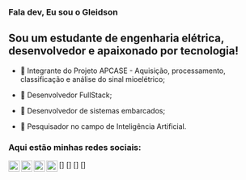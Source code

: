 ### Fala dev, Eu sou o Gleidson

## Sou um estudante de engenharia elétrica, desenvolvedor e apaixonado por tecnologia!

- 🦾 Integrante do Projeto APCASE - Aquisição, processamento, classificação e análise do sinal mioelétrico;

- 🚀 Desenvolvedor FullStack;

- 🤖 Desenvolvedor de sistemas embarcados;

- 👾 Pesquisador no campo de Inteligência Artificial.

### Aqui estão minhas redes sociais:


[<a href="https://www.facebook.com/gleidsonleitte/"><img align="left" alt="YouTube" width="22px" src="https://cdn.jsdelivr.net/npm/simple-icons@v3/icons/youtube.svg" /></a>]
[<a href="https://twitter.com/GleidsonLeit"><img align="left" alt="Twitter" width="22px" src="https://cdn.jsdelivr.net/npm/simple-icons@v3/icons/twitter.svg" /></a>]
[<a href="https://www.linkedin.com/in/gleidson-leite-009b53156/"><img align="left" alt="LinkedIn" width="22px" src="https://cdn.jsdelivr.net/npm/simple-icons@v3/icons/linkedin.svg" /></a>]
[<a href="https://www.instagram.com/gleidsonleytte/"><img align="left" alt="Instagram" width="22px" src="https://cdn.jsdelivr.net/npm/simple-icons@v3/icons/instagram.svg" /></a>]